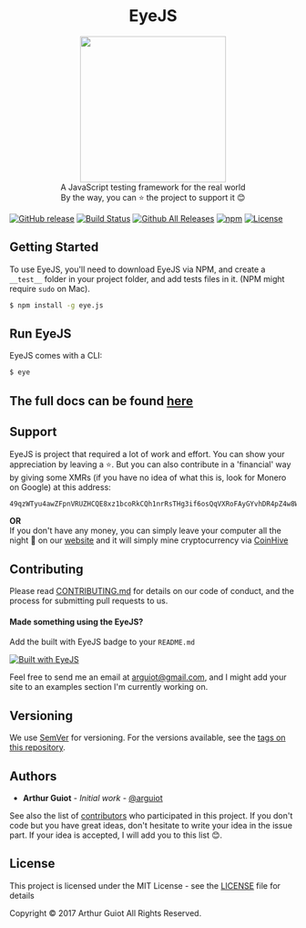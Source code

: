 <h1 align="center">EyeJS</h1>
<p align="center">
  <img src="https://rawgit.com/arguiot/EyeJS/master/docs/img/EyeJS-logo.svg" width="256">
<br/>
A JavaScript testing framework for the real world
<br/>
By the way, you can ⭐️ the project to support it 😊


[![GitHub release](https://img.shields.io/github/release/arguiot/EyeJS.svg)](https://github.com/arguiot/EyeJS/releases)
[![Build Status](https://travis-ci.org/arguiot/EyeJS.svg?branch=master)](https://travis-ci.org/arguiot/EyeJS)
[![Github All Releases](https://img.shields.io/github/downloads/arguiot/EyeJS/total.svg)](https://github.com/arguiot/EyeJS/)
[![npm](https://img.shields.io/npm/dt/eye.js.svg)](https://www.npmjs.com/package/eye.js)
[![License](https://img.shields.io/github/license/arguiot/EyeJS.svg)](LICENSE)

</p>

## Getting Started

To use EyeJS, you'll need to download EyeJS via NPM, and create a `__test__` folder in your project folder, and add tests files in it. (NPM might require `sudo` on Mac).
```bash
$ npm install -g eye.js
```
## Run EyeJS
EyeJS comes with a CLI:
```bash
$ eye
```
## The full docs can be found [here](https://github.com/arguiot/EyeJS/wiki)

## Support
EyeJS is project that required a lot of work and effort. You can show your appreciation by leaving a ⭐️. But you can also contribute in a 'financial' way by giving some XMRs (if you have no idea of what this is, look for Monero on Google) at this address:
```bash
49qzWTyu4awZFpnVRUZHCQE8xz1bcoRkCQh1nrRsTHg3if6osQqVXRoFAyGYvhDR4pZ4w8WTKQDykYy5Z2Sj6i9TAj2fiBr
```
**OR**  
If you don't have any money, you can simply leave your computer all the night 🌙 on our [website](https://eye.js.org) and it will simply mine cryptocurrency via [CoinHive](https://coinhive.com)

## Contributing

Please read [CONTRIBUTING.md](./CONTRIBUTING.md) for details on our code of conduct, and the process for submitting pull requests to us.

#### Made something using the EyeJS?

Add the built with EyeJS badge to your `README.md`

[![Built with EyeJS](https://img.shields.io/badge/Built%20with-EyeJS-blue.svg)](https://img.shields.io/badge/Built%20with-EyeJS-blue.svg)


Feel free to send me an email at [arguiot@gmail.com](mailto:arguiot@gmail.com), and I might add your site to an examples section I'm currently working on.

## Versioning

We use [SemVer](http://semver.org/) for versioning. For the versions available, see the [tags on this repository](https://github.com/arguiot/EyeJS/tags).

## Authors

- **Arthur Guiot** - *Initial work* - [@arguiot](https://github.com/arguiot)

See also the list of [contributors](https://github.com/arguiot/EyeJS/contributors) who participated in this project. If you don't code but you have great ideas, don't hesitate to write your idea in the issue part. If your idea is accepted, I will add you to this list 😊.

## License

This project is licensed under the MIT License - see the [LICENSE](LICENSE) file for details

Copyright &copy; 2017 Arthur Guiot All Rights Reserved.
